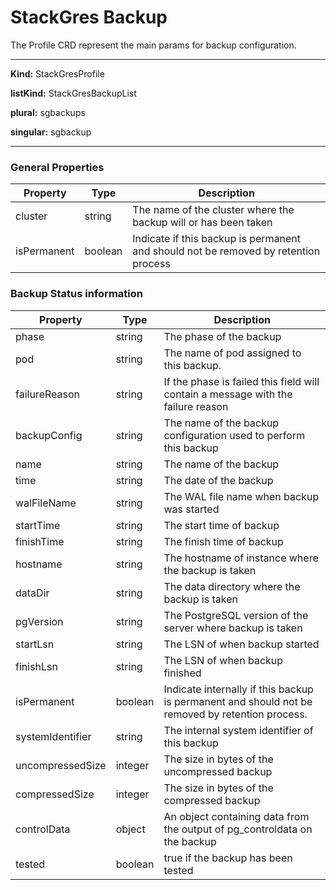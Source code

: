 # StackGres Backup

The Profile CRD represent the main params for backup configuration.

___

**Kind:** StackGresProfile

**listKind:** StackGresBackupList

**plural:** sgbackups

**singular:** sgbackup
___

### **General Properties**


| Property | Type | Description |
|-----------|------|-------------|
| cluster | string  | The name of the cluster where the backup will or has been taken  |
| isPermanent | boolean  | Indicate if this backup is permanent and should not be removed by retention process  |

### **Backup Status information**

| Property | Type | Description |
|-----------|------|-------------|
| phase  | string  | The phase of the backup  |
| pod  | string  | The name of pod assigned to this backup. |
| failureReason  | string  | If the phase is failed this field will contain a message with the failure reason  |
| backupConfig  | string  | The name of the backup configuration used to perform this backup  |
| name  | string  | The name of the backup  |
| time  | string  | The date of the backup  |
| walFileName  | string  | The WAL file name when backup was started  |
| startTime | string  | The start time of backup  |
| finishTime  | string  | The finish time of backup  |
| hostname  | string  | The hostname of instance where the backup is taken  |
| dataDir  | string  | The data directory where the backup is taken  |
| pgVersion  | string  | The PostgreSQL version of the server where backup is taken  |
| startLsn  | string  | The LSN of when backup started  |
| finishLsn  | string  | The LSN of when backup finished  |
| isPermanent  | boolean  | Indicate internally if this backup is permanent and should not be removed by retention process.  |
| systemIdentifier  | string  | The internal system identifier of this backup  |
| uncompressedSize  | integer  | The size in bytes of the uncompressed backup  |
| compressedSize  | integer  | The size in bytes of the compressed backup  |
| controlData  | object  | An object containing data from the output of pg_controldata on the backup  |
| tested  | boolean  | true if the backup has been tested  |


